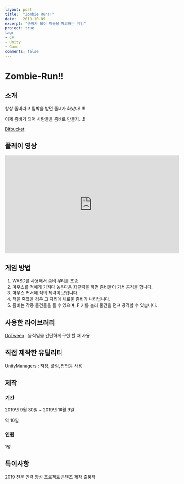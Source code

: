 ```yaml
---
layout: post
title:  "Zombie Run!!"
date:   2019-10-09
excerpt: "좀비가 되어 마을을 파괴하는 게임"
project: true
tag:
- C#
- Unity
- Game
comments: false
---
```


# Zombie-Run!!

## 소개
항상 좀비라고 핍박을 받던 좀비가 화났다!!!!!

이제 좀비가 되어 사람들을 좀비로 만들자...!!

[Bitbucket](https://bitbucket.org/aszd0708/zombie-run)

## 플레이 영상

<iframe width="560" height="315" src="https://www.youtube.com/embed/1fG-GrtirJk" title="YouTube video player" frameborder="0" allow="accelerometer; autoplay; clipboard-write; encrypted-media; gyroscope; picture-in-picture" allowfullscreen></iframe>

## 게임 방법
1. WASD를 사용해서 좀비 무리를 조종
2. 마우스를 적에게 가져다 놓은다음 좌클릭을 하면 좀비들이 가서 공격을 합니다.
3. 마우스 커서에 적의 체력이 보입니다.
4. 적을 죽였을 경우 그 자리에 새로운 좀비가 나타납니다.
5. 좀비는 각종 물건들을 들 수 있으며, F 키를 눌러 물건을 던져 공격할 수 있습니다.

## 사용한 라이브러리
[DoTween](http://dotween.demigiant.com/) : 움직임을 간단하게 구현 할 때 사용

## 직접 제작한 유틸리티
[UnityManagers](https://github.com/aszd0708/UnityGameManagers) : 저장, 풀링, 팝업등 사용

## 제작
### 기간
2019년 9월 30일 ~ 2019년 10월 9일 

약 10일

### 인원
1명

## 특이사항
2019 전문 인력 양성 프로젝트 콘텐츠 제작 출품작